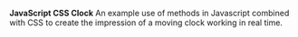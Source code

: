 **JavaScript CSS Clock**
An example use of methods in Javascript combined with CSS to create the impression of a moving clock working in real time. 